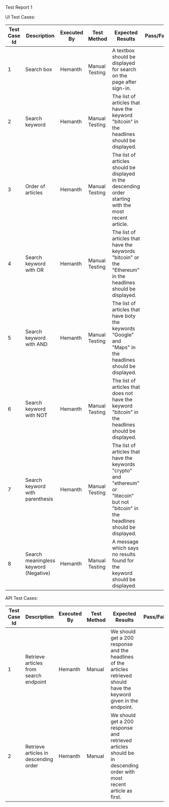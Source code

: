
Test Report 1 

UI Test Cases:

| Test Case Id | Description | Executed By | Test Method | Expected Results | Pass/Fail |
| ------------ | ----------- | ----------- | ----------- | ---------------- | --------- |
| 1 | Search box | Hemanth | Manual Testing | A textbox should be displayed for search on the page after sign-in. |
| 2 | Search keyword | Hemanth | Manual Testing | The list of articles that have the keyword "bitcoin" in the headlines should be displayed. |
| 3 | Order of articles | Hemanth | Manual Testing | The list of articles should be displayed in the descending order starting with the most recent article. |
| 4 | Search keyword with OR | Hemanth | Manual Testing | The list of articles that have the keywords "bitcoin" or the "Ethereum" in the headlines should be displayed. |
| 5 | Search keyword with AND | Hemanth | Manual Testing | The list of articles that have boty the keywords "Google" and "Maps" in the headlines should be displayed. |
| 6 | Search keyword with NOT | Hemanth | Manual Testing | The list of articles that does not have the keyword "bitcoin" in the headlines should be displayed. |
| 7 | Search keyword with parenthesis | Hemanth | Manual Testing | The list of articles that have the keywords "crypto" and "ethereum" or "litecoin"  but not "bitcoin" in the headlines should be displayed. |
| 8 | Search meaningless keyword (Negative) | Hemanth | Manual Testing | A message which says no results found for the keyword should be displayed. |




API Test Cases:

| Test Case Id | Description | Executed By | Test Method | Expected Results | Pass/Fail |
| ------------ | ----------- | ----------- | ----------- | ---------------- | --------- |
| 1 | Retrieve articles from search endpoint | Hemanth | Manual | We should get a 200 response and the headlines of the articles retrieved should have the keyword given in the endpoint. |
| 2 | Retrieve articles in descending order | Hemanth | Manual | We should get a 200 response and retrieved articles should be in descending order with most recent article as first. |
